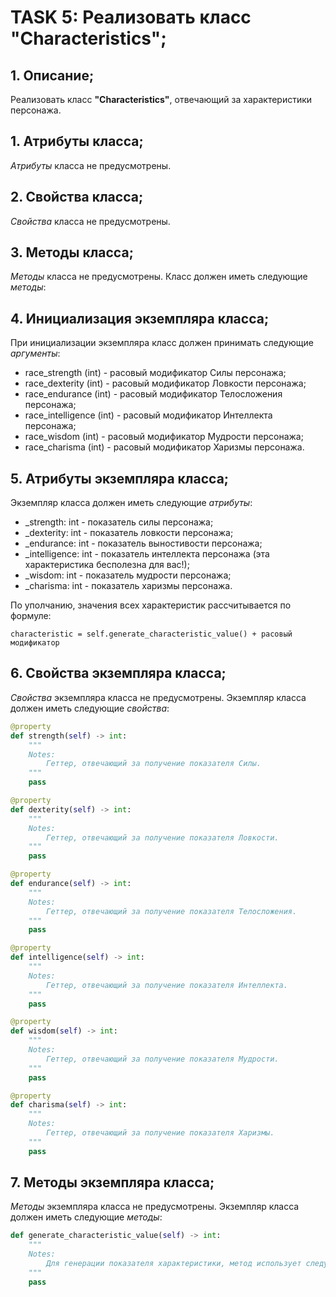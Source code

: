 # TASK 5: Реализовать класс **"Characteristics"**;
## 1. Описание;
Реализовать класс **"Characteristics"**, отвечающий за характеристики персонажа.


## 1. Атрибуты класса;
*Атрибуты* класса не предусмотрены.


## 2. Свойства класса;
*Свойства* класса не предусмотрены.


## 3. Методы класса;
*Методы* класса не предусмотрены.
Класс должен иметь следующие *методы*:


## 4. Инициализация экземпляра класса;
При инициализации экземпляра класс должен принимать следующие *аргументы*:
* race_strength (int) - расовый модификатор Силы персонажа;
* race_dexterity (int) - расовый модификатор Ловкости персонажа;
* race_endurance (int) - расовый модификатор Телосложения персонажа;
* race_intelligence (int) - расовый модификатор Интеллекта персонажа;
* race_wisdom (int) - расовый модификатор Мудрости персонажа;
* race_charisma (int) - расовый модификатор Харизмы персонажа.

## 5. Атрибуты экземпляра класса;
Экземпляр класса должен иметь следующие *атрибуты*:
* _strength: int - показатель силы персонажа;
* _dexterity: int - показатель ловкости персонажа;
* _endurance: int - показатель выностивости персонажа;
* _intelligence: int - показатель интеллекта персонажа (эта характеристика бесполезна для вас!);
* _wisdom: int - показатель мудрости персонажа;
* _charisma: int - показатель харизмы персонажа.

По уполчанию, значения всех характеристик рассчитывается по формуле:
```python3.13
characteristic = self.generate_characteristic_value() + расовый модификатор
```

## 6. Свойства экземпляра класса;
*Свойства* экземпляра класса не предусмотрены.
Экземпляр класса должен иметь следующие *свойства*:
```python 3.13
@property
def strength(self) -> int:
    """
    Notes:
        Геттер, отвечающий за получение показателя Силы.
    """
    pass

@property
def dexterity(self) -> int:
    """
    Notes:
        Геттер, отвечающий за получение показателя Ловкости.
    """
    pass

@property
def endurance(self) -> int:
    """
    Notes:
        Геттер, отвечающий за получение показателя Телосложения.
    """
    pass

@property
def intelligence(self) -> int:
    """
    Notes:
        Геттер, отвечающий за получение показателя Интеллекта.
    """
    pass

@property
def wisdom(self) -> int:
    """
    Notes:
        Геттер, отвечающий за получение показателя Мудрости.
    """
    pass

@property
def charisma(self) -> int:
    """
    Notes:
        Геттер, отвечающий за получение показателя Харизмы.
    """
    pass
```

## 7. Методы экземпляра класса;
*Методы* экземпляра класса не предусмотрены.
Экземпляр класса должен иметь следующие *методы*:
```python 3.13
def generate_characteristic_value(self) -> int:
    """
    Notes:
        Для генерации показателя характеристики, метод использует следующее правило DnD: бросается 4d6 и суммируются 3 наибольших значения.
    """
    pass
```
